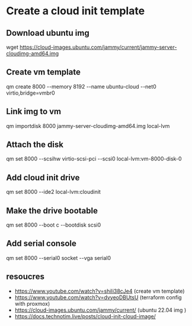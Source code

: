 # Create a cloud init template

## Download ubuntu img 

wget https://cloud-images.ubuntu.com/jammy/current/jammy-server-cloudimg-amd64.img

## Create vm template 
qm create 8000 --memory 8192 --name ubuntu-cloud --net0 virtio,bridge=vmbr0

## Link img to vm 
qm importdisk 8000 jammy-server-cloudimg-amd64.img local-lvm

## Attach the disk 
qm set 8000 --scsihw virtio-scsi-pci --scsi0 local-lvm:vm-8000-disk-0

## Add cloud init drive
qm set 8000 --ide2 local-lvm:cloudinit

## Make the drive bootable 
qm set 8000 --boot c --bootdisk scsi0

## Add serial console 
qm set 8000 --serial0 socket --vga serial0

## resoucres 

- https://www.youtube.com/watch?v=shiIi38cJe4 (create vm template)
- https://www.youtube.com/watch?v=dvyeoDBUtsU (terraform config with proxmox)
- https://cloud-images.ubuntu.com/jammy/current/ (ubuntu 22.04 img )
- https://docs.technotim.live/posts/cloud-init-cloud-image/ 